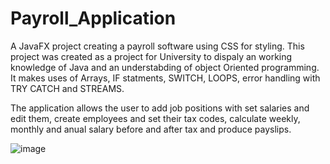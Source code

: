 # Payroll_Application
A JavaFX project creating a payroll software using CSS for styling.  This project was created as a project for University to dispaly an working knowledge of Java and an understabding of object Oriented programming. It makes uses of Arrays, IF statments, SWITCH, LOOPS, error handling with TRY CATCH and STREAMS.  

The application allows the user to add job positions with set salaries and edit them, create employees and set their tax codes, calculate weekly, monthly and anual salary before and after tax and produce payslips. 


![image](https://user-images.githubusercontent.com/71260255/93091284-cc843d80-f695-11ea-9f2c-e0aabb20cbbc.png)

